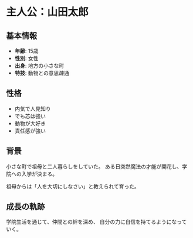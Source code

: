 # 主人公：山田太郎

## 基本情報

- **年齢**: 15歳
- **性別**: 女性
- **出身**: 地方の小さな町
- **特技**: 動物との意思疎通

## 性格

- 内気で人見知り
- でも芯は強い
- 動物が大好き
- 責任感が強い

## 背景

小さな町で祖母と二人暮らしをしていた。
ある日突然魔法の才能が開花し、学院への入学が決まる。

祖母からは「人を大切にしなさい」と教えられて育った。

## 成長の軌跡

学院生活を通じて、仲間との絆を深め、
自分の力に自信を持てるようになっていく。